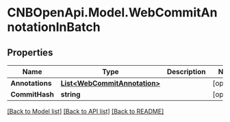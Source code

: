 # CNBOpenApi.Model.WebCommitAnnotationInBatch

## Properties

Name | Type | Description | Notes
------------ | ------------- | ------------- | -------------
**Annotations** | [**List&lt;WebCommitAnnotation&gt;**](WebCommitAnnotation.md) |  | [optional] 
**CommitHash** | **string** |  | [optional] 

[[Back to Model list]](../../README.md#documentation-for-models) [[Back to API list]](../../README.md#documentation-for-api-endpoints) [[Back to README]](../../README.md)

